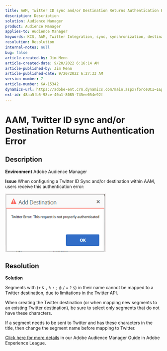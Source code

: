 ```yaml
---
title: AAM, Twitter ID sync and/or Destination Returns Authentication Error
description: Description
solution: Audience Manager
product: Audience Manager
applies-to: Audience Manager
keywords: KCS, AAM, Twitter Integration, sync, synchronization, destination, authentication error, ID, Adobe Audience Manager
resolution: Resolution
internal-notes: null
bug: false
article-created-by: Jim Menn
article-created-date: 9/20/2022 6:16:14 AM
article-published-by: Jim Menn
article-published-date: 9/20/2022 6:27:33 AM
version-number: 7
article-number: KA-15342
dynamics-url: https://adobe-ent.crm.dynamics.com/main.aspx?forceUCI=1&pagetype=entityrecord&etn=knowledgearticle&id=dddc48b9-ab38-ed11-9db1-0022480866ad
exl-id: 48aa5fb5-98ce-40a1-8085-745ee054e92f
---
```

# AAM, Twitter ID sync and/or Destination Returns Authentication Error

## Description


<b>Environment</b>
 Adobe Audience Manager

<b>Issue</b>
 When configuring a Twitter ID Sync and/or destination within AAM, users receive this authentication error:

![](assets/___dedc48b9-ab38-ed11-9db1-0022480866ad___.png)


## Resolution


<b>Solution</b>

Segments with (`+` `&` `,` `%` `:` `;` `@` `/` `=` `?` `$`) in their name cannot be mapped to a Twitter destination, due to limitations in the Twitter API.

When creating the Twitter destination (or when mapping new segments to an existing Twitter destination), be sure to select only segments that do not have these characters.

If a segment needs to be sent to Twitter and has these characters in the title, then change the segment name before mapping to Twitter.

[Click here for more details](https://experienceleague.adobe.com/docs/audience-manager/user-guide/features/destinations/device-based/twitter-tailored-audiences.html?lang=en#segment-mapping-considerations) in our Adobe Audience Manager Guide in Adobe Experience League.
